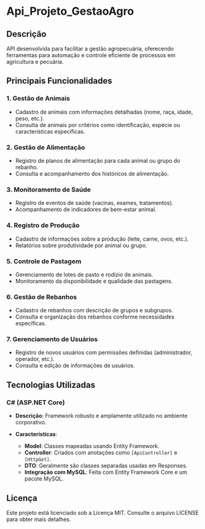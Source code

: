 # Api_Projeto_GestaoAgro

## Descrição

API desenvolvida para facilitar a gestão agropecuária, oferecendo ferramentas para automação e controle eficiente de processos em agricultura e pecuária.

## Principais Funcionalidades

### 1. Gestão de Animais

- Cadastro de animais com informações detalhadas (nome, raça, idade, peso, etc.).
- Consulta de animais por critérios como identificação, espécie ou características específicas.

### 2. Gestão de Alimentação

- Registro de planos de alimentação para cada animal ou grupo do rebanho.
- Consulta e acompanhamento dos históricos de alimentação.

### 3. Monitoramento de Saúde

- Registro de eventos de saúde (vacinas, exames, tratamentos).
- Acompanhamento de indicadores de bem-estar animal.

### 4. Registro de Produção

- Cadastro de informações sobre a produção (leite, carne, ovos, etc.).
- Relatórios sobre produtividade por animal ou grupo.

### 5. Controle de Pastagem

- Gerenciamento de lotes de pasto e rodízio de animais.
- Monitoramento da disponibilidade e qualidade das pastagens.

### 6. Gestão de Rebanhos

- Cadastro de rebanhos com descrição de grupos e subgrupos.
- Consulta e organização dos rebanhos conforme necessidades específicas.

### 7. Gerenciamento de Usuários

- Registro de novos usuários com permissões definidas (administrador, operador, etc.).
- Consulta e edição de informações de usuários.

## Tecnologias Utilizadas

### C# (ASP.NET Core)

- **Descrição**: Framework robusto e amplamente utilizado no ambiente corporativo.

- **Características**:
  - **Model**: Classes mapeadas usando Entity Framework.
  - **Controller**: Criados com anotações como `[ApiController]` e `[HttpGet]`.
  - **DTO**: Geralmente são classes separadas usadas em Responses.
  - **Integração com MySQL**: Feita com Entity Framework Core e um pacote MySQL.

## Licença

Este projeto está licenciado sob a Licença MIT. Consulte o arquivo LICENSE para obter mais detalhes.